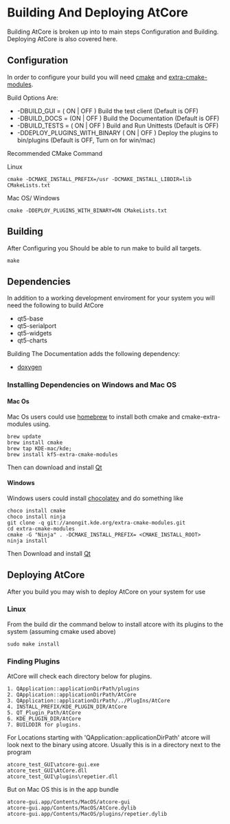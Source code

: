 <!--
    SPDX-FileCopyrightText: AtCore Authors
    SPDX-License-Identifier: CC-BY-SA-4.0
-->
# Building And Deploying AtCore
Building AtCore is broken up into to main steps Configuration and Building. Deploying AtCore is also covered here.

## Configuration 
In order to configure your build you will need [cmake] and [extra-cmake-modules].

Build Options Are: 
 - -DBUILD_GUI = ( ON | OFF )  Build the test client (Default is OFF)
 - -DBUILD_DOCS = (ON | OFF ) Build the Documentation (Default is OFF)
 - -DBUILD_TESTS = ( ON | OFF ) Build and Run Unittests (Default is OFF)
 - -DDEPLOY_PLUGINS_WITH_BINARY ( ON | OFF ) Deploy the plugins to bin/plugins (Default is OFF, Turn on for win/mac)
 
Recommended CMake Command

Linux
```
cmake -DCMAKE_INSTALL_PREFIX=/usr -DCMAKE_INSTALL_LIBDIR=lib CMakeLists.txt
```

Mac OS/ Windows
```
cmake -DDEPLOY_PLUGINS_WITH_BINARY=ON CMakeLists.txt
```
## Building
After Configuring you Should be able to run make to build all targets.

```
make
```

## Dependencies
In addition to a working development enviroment for your system you will need the following to build AtCore
 - qt5-base
 - qt5-serialport
 - qt5-widgets
 - qt5-charts
 
Building The Documentation adds the following dependency:
 - [doxygen]

### Installing Dependencies on Windows and Mac OS

#### Mac Os
Mac Os users could use [homebrew] to install both cmake and cmake-extra-modules using.
```
brew update
brew install cmake
brew tap KDE-mac/kde;
brew install kf5-extra-cmake-modules
```
Then can download and install [Qt]

#### Windows
Windows users could install [chocolatey] and do something like 
```
choco install cmake
choco install ninja
git clone -q git://anongit.kde.org/extra-cmake-modules.git
cd extra-cmake-modules
cmake -G "Ninja" . -DCMAKE_INSTALL_PREFIX= <CMAKE_INSTALL_ROOT>
ninja install
```
Then Download and install [Qt]

## Deploying AtCore
After you build you may wish to deploy AtCore on your system for use
### Linux
From the build dir the command below to install atcore with its plugins to the system (assuming cmake used above)
```
sudo make install
```
### Finding Plugins
AtCore will check each directory below for plugins.

    1. QApplication::applicationDirPath/plugins
    2. QApplication::applicationDirPath/AtCore
    3. QApplication::applicationDirPath/../PlugIns/AtCore
    4. INSTALL_PREFIX/KDE_PLUGIN_DIR/AtCore
    5. QT_Plugin_Path/AtCore
    6. KDE_PLUGIN_DIR/AtCore
    7. BUILDDIR for plugins.

For Locations starting with 'QApplication::applicationDirPath'  atcore will look next to the binary using atcore.
Usually this is in a directory next to the program 
```
atcore_test_GUI\atcore-gui.exe
atcore_test_GUI\AtCore.dll
atcore_test_GUI\plugins\repetier.dll
```

But on Mac OS this is in the app bundle 
```
atcore-gui.app/Contents/MacOS/atcore-gui
atcore-gui.app/Contents/MacOS/AtCore.dylib
atcore-gui.app/Contents/MacOS/plugins/repetier.dylib
```
[Qt]:https://www.qt.io
[doxygen]:http://www.doxygen.nl/
[cmake]:https://cmake.org/
[extra-cmake-modules]:https://cgit.kde.org/extra-cmake-modules.git/tree
[homebrew]:https://brew.sh/
[chocolatey]:https://chocolatey.org/

